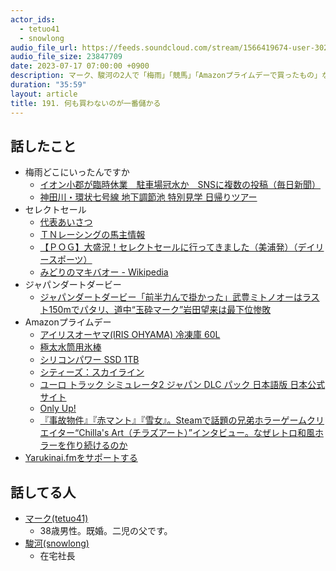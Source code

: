 ```yaml
---
actor_ids:
  - tetuo41
  - snowlong
audio_file_url: https://feeds.soundcloud.com/stream/1566419674-user-302747142-yarukinai-191-2023_07_17.mp3
audio_file_size: 23847709
date: 2023-07-17 07:00:00 +0900
description: マーク、駿河の2人で「梅雨」「競馬」「Amazonプライムデーで買ったもの」などについて話しました。
duration: "35:59"
layout: article
title: 191. 何も買わないのが一番儲かる
---
```


## 話したこと
- 梅雨どこにいったんですか
  - [イオン小郡が臨時休業　駐車場冠水か　SNSに複数の投稿（毎日新聞）](https://news.yahoo.co.jp/articles/5ef5ef17633672dec0d965d34fbb32d3e477c226)
  - [神田川・環状七号線 地下調節池 特別見学 日帰りツアー](https://tobutoptours.jp/tabiclub/chika_chosetsuchi/index.html)
- セレクトセール
  - [代表あいさつ](https://www.rakus.co.jp/about/message/)
  - [ＴＮレーシングの馬主情報](https://www.keibalab.jp/db/owner/525803/horse.html)
  - [【ＰＯＧ】大盛況！セレクトセールに行ってきました（美浦発）（デイリースポーツ）](https://news.yahoo.co.jp/articles/16668c9b85c716fc3c0e2af028ba8294b3874b9d)
  - [みどりのマキバオー - Wikipedia](https://ja.wikipedia.org/wiki/%E3%81%BF%E3%81%A9%E3%82%8A%E3%81%AE%E3%83%9E%E3%82%AD%E3%83%90%E3%82%AA%E3%83%BC)
- ジャパンダートダービー
  - [ジャパンダートダービー「前半力んで掛かった」武豊ミトノオーはラスト150mでパタリ、道中“玉砕マーク”岩田望来は最下位惨敗](https://g-journal.jp/2023/07/post_348823.html)
- Amazonプライムデー
  - [アイリスオーヤマ(IRIS OHYAMA) 冷凍庫 60L](https://www.amazon.co.jp/gp/product/B08SVX7ZH7/)
  - [極太水筒用氷棒](https://jp.daisonet.com/collections/kitchen0242/products/4991437960219)
  - [シリコンパワー SSD 1TB](https://www.amazon.co.jp/gp/product/B0812Y64G9/)
  - [シティーズ：スカイライン](https://www.spike-chunsoft.co.jp/cities_skylines/)
  - [ユーロ トラック シミュレータ2 ジャパン DLC パック 日本語版 日本公式サイト](http://eurotrucksimulator.zoo.co.jp/introduction10.php)
  - [Only Up!](https://store.steampowered.com/app/2381590/Only_Up/?l=japanese)
  - [『事故物件』『赤マント』『雪女』。Steamで話題の兄弟ホラーゲームクリエイター“Chilla's Art（チラズアート）”インタビュー。なぜレトロ和風ホラーを作り続けるのか](https://www.famitsu.com/news/202002/20191858.html)
- [Yarukinai.fmをサポートする](https://note.com/tetuo41/circle)

## 話してる人
- [マーク(tetuo41)](https://twitter.com/tetuo41)
  - 38歳男性。既婚。二児の父です。
- [駿河(snowlong)](https://twitter.com/_snowlong)
  - 在宅社長
